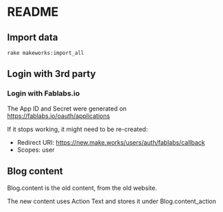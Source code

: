# README

## Import data

`rake makeworks:import_all`

## Login with 3rd party

### Login with Fablabs.io

The App ID and Secret were generated on https://fablabs.io/oauth/applications

If it stops working, it might need to be re-created:
* Redirect URI: https://new.make.works/users/auth/fablabs/callback
* Scopes: user


## Blog content

Blog.content is the old content, from the old website.

The new content uses Action Text and stores it under Blog.content_action
